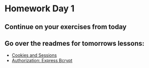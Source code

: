 # Homework Day 1

## Continue on your exercises from today

## Go over the readmes for tomorrows lessons:
- [Cookies and Sessions](https://github.com/sf-wdi-22-23/modules/blob/master/w04-associations-and-auth/d02-dawn-Cookies-and-Sessions/README.md)
- [Authorization:
Express Bcrypt
](https://github.com/sf-wdi-21/notes/blob/master/week-04/day-3-auth/readme.md)
